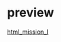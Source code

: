 # preview

[html_mission_l](http://htmlpreview.github.com/?https://github.com/Aaron-Bird/baiduIFE/blob/master/html_mission_1/index.html)